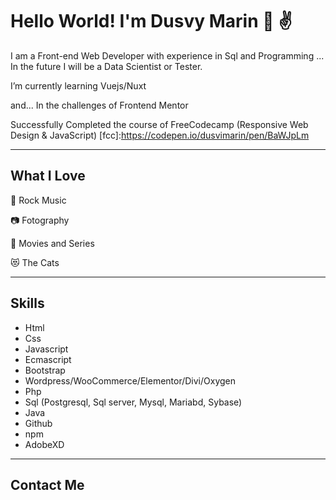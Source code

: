 # Hello World! I'm Dusvy Marin 👩 ✌️

I am a Front-end Web Developer with experience in Sql and Programming ... In the future I will be a Data Scientist or Tester.

 I’m currently learning Vuejs/Nuxt

and... In the challenges of Frontend Mentor 

Successfully Completed the course of  FreeCodecamp (Responsive Web Design & JavaScript) [fcc]:https://codepen.io/dusvimarin/pen/BaWJpLm

------

##  What I Love

🤘 Rock Music

📷 Fotography

🎥 Movies and Series

😻 The Cats

------

##  Skills

- Html 
- Css
- Javascript
- Ecmascript
- Bootstrap
- Wordpress/WooCommerce/Elementor/Divi/Oxygen 
- Php
- Sql (Postgresql, Sql server, Mysql, Mariabd, Sybase)
- Java
- Github
- npm
- AdobeXD

------

  ## Contact Me

[linkedIn:]:https://ve.linkedin.com/in/dusviry-marin
[Twitter]:https://twitter.com/dusvimarin
[dribbble]:https://dribbble.com/dusvy
[Portfolio]: 	"coming_soon"
[email]:dusvimarin@gmail.com
[buymeacoffee]:https://www.buymeacoffee.com/dusvim


